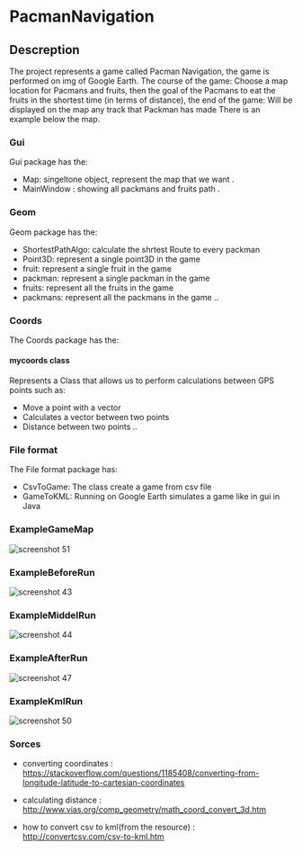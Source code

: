 # PacmanNavigation

## Descreption

The project represents a game called Pacman Navigation, the game is performed on img of Google Earth. The course of the game: Choose a map location for Pacmans and fruits, then the goal of the Pacmans to eat the fruits in the shortest time (in terms of distance), the end of the game:
Will be displayed on the map any track that Packman has made
There is an example below the map.

### Gui 
Gui package has the:
- Map: singeltone object, represent the map that we want .
- MainWindow : showing all packmans and fruits path .
### Geom 
Geom package has the:
- ShortestPathAlgo: calculate the shrtest Route to every packman 
- Point3D: represent a single point3D in the game 
- fruit: represent a single fruit in the game 
- packman: represent a single packman in the game 
- fruits: represent all the fruits in the game 
- packmans: represent all the packmans in the game 
  ..
### Coords 
The Coords package has the:
 #### mycoords class
  Represents a Class that allows us to perform calculations between GPS points such as:
  - Move a point with a vector
  - Calculates a vector between two points
  - Distance between two points
  ..
 
### File format 
The File format package has:
  - CsvToGame: The class create a game from csv file
  - GameToKML: Running on Google Earth simulates a game like in gui in Java

### ExampleGameMap
![screenshot 51](https://user-images.githubusercontent.com/45077625/53831552-c041ff00-3f8d-11e9-992f-aa2f9eb4c1b1.png)
### ExampleBeforeRun
![screenshot 43](https://user-images.githubusercontent.com/45077625/53831571-ce901b00-3f8d-11e9-93bc-0a0b3b2c2f4d.png)
### ExampleMiddelRun
![screenshot 44](https://user-images.githubusercontent.com/45077625/53831690-1151f300-3f8e-11e9-9940-7b6be5acad09.png)
### ExampleAfterRun
![screenshot 47](https://user-images.githubusercontent.com/45077625/53831725-23cc2c80-3f8e-11e9-8c35-21b631e80694.png)
### ExampleKmlRun
![screenshot 50](https://user-images.githubusercontent.com/45077625/53831747-30e91b80-3f8e-11e9-86c1-7e677b19c91f.png)

### Sorces

 - converting coordinates : https://stackoverflow.com/questions/1185408/converting-from-longitude-latitude-to-cartesian-coordinates  

 - calculating distance : http://www.vias.org/comp_geometry/math_coord_convert_3d.htm

- how to convert csv to kml(from the resource) : http://convertcsv.com/csv-to-kml.htm 

